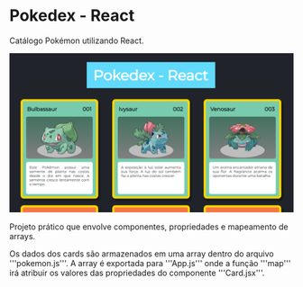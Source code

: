 # Pokedex - React

Catálogo Pokémon utilizando React.

![alt="pokedex-react"](./src/images/pokedex-react.png)

Projeto prático que envolve componentes, propriedades e mapeamento de arrays.

Os dados dos cards são armazenados em uma array dentro do arquivo '''pokemon.js'''. A array é exportada para '''App.js''' onde a função '''map''' irá atribuir os valores das propriedades do componente '''Card.jsx'''.